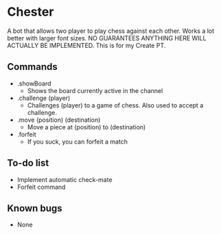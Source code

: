 # Chester
A bot that allows two player to play chess against each other.
Works a lot better with larger font sizes.
NO GUARANTEES ANYTHING HERE WILL ACTUALLY BE IMPLEMENTED.
This is for my Create PT.

## Commands
- .showBoard
  - Shows the board currently active in the channel
- .challenge (player)
  - Challenges (player) to a game of chess. Also used to accept a challenge.
- .move (position) (destination)
  - Move a piece at (position) to (destination)
- .forfeit
  - If you suck, you can forfeit a match

## To-do list
- Implement automatic check-mate
- Forfeit command

## Known bugs
- None